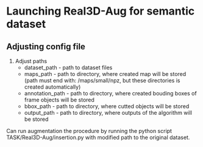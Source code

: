# Launching Real3D-Aug for semantic dataset

## Adjusting config file

1. Adjust paths
   - dataset_path - path to dataset files
   - maps_path - path to directory, where created map will be stored (path must end with: /maps/small/npz, but these directories is created automatically)
   - annotation_path - path to directory, where created bouding boxes of frame objects will be stored
   - bbox_path - path to directory, where cutted objects will be stored
   - output_path - path to directory, where outputs of the algorithm will be stored

Can run augmentation the procedure by running the python script TASK/Real3D-Aug/insertion.py with modified path to the original dataset.
